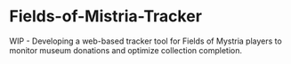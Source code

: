 # Fields-of-Mistria-Tracker

WIP - Developing a web-based tracker tool for Fields of Mystria players to monitor museum donations and optimize collection completion.